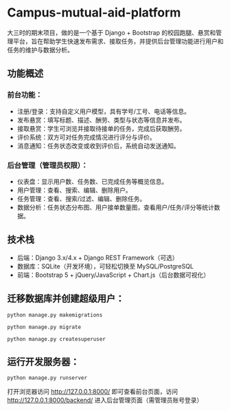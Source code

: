 # Campus-mutual-aid-platform
大三时的期末项目，做的是一个基于 Django + Bootstrap 的校园跑腿、悬赏和管理平台，旨在帮助学生快速发布需求、接取任务，并提供后台管理功能进行用户和任务的维护与数据分析。

## 功能概述
### 前台功能：
- 注册/登录：支持自定义用户模型，具有学号/工号、电话等信息。
- 发布悬赏：填写标题、描述、酬劳、类型与状态等信息并发布。
- 接取悬赏：学生可浏览并接取待接单的任务，完成后获取酬劳。
- 评价系统：双方可对任务完成情况进行评分与评价。
- 消息通知：任务状态改变或收到评价后，系统自动发送通知。
### 后台管理（管理员权限）：
- 仪表盘：显示用户数、任务数、已完成任务等概览信息。
- 用户管理：查看、搜索、编辑、删除用户。
- 任务管理：查看、搜索/过滤、编辑、删除任务。
- 数据分析：任务状态分布图、用户接单数量图，查看用户/任务/评分等统计数据。

## 技术栈
- 后端：Django 3.x/4.x + Django REST Framework（可选）
- 数据库：SQLite（开发环境），可轻松切换至 MySQL/PostgreSQL
- 前端：Bootstrap 5 + jQuery/JavaScript + Chart.js（后台数据可视化）

## 迁移数据库并创建超级用户：
```
python manage.py makemigrations
```
```
python manage.py migrate
```
```
python manage.py createsuperuser
```

## 运行开发服务器：
```
python manage.py runserver
```
打开浏览器访问 http://127.0.0.1:8000/ 即可查看前台页面，访问 http://127.0.0.1:8000/backend/ 进入后台管理页面（需管理员账号登录）
